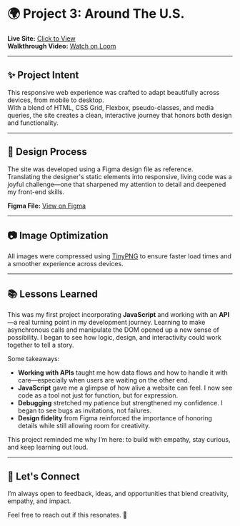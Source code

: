 # 🌍 Project 3: Around The U.S.

**Live Site:** [Click to View](https://queenhekate.github.io/se_project_aroundtheus/)  
**Walkthrough Video:** [Watch on Loom](https://www.loom.com/share/3a53c88ad38543f89007f3c8070e690e?sid=8690c618-a37a-4d3d-911a-7545a2878006)

---

## ✨ Project Intent

This responsive web experience was crafted to adapt beautifully across devices, from mobile to desktop.  
With a blend of HTML, CSS Grid, Flexbox, pseudo-classes, and media queries, the site creates a clean, interactive journey that honors both design and functionality.

---

## 🎨 Design Process

The site was developed using a Figma design file as reference.  
Translating the designer's static elements into responsive, living code was a joyful challenge—one that sharpened my attention to detail and deepened my front-end skills.

**Figma File:** [View on Figma](https://www.figma.com/file/ii4xxsJ0ghevUOcssTlHZv/Sprint-3%3A-Around-the-US?node-id=0%3A1)

---

## 📷 Image Optimization

All images were compressed using [TinyPNG](https://tinypng.com/) to ensure faster load times and a smoother experience across devices.

---

## 📚 Lessons Learned

This was my first project incorporating **JavaScript** and working with an **API**—a real turning point in my development journey. Learning to make asynchronous calls and manipulate the DOM opened up a new sense of possibility. I began to see how logic, design, and interactivity could work together to tell a story.

Some takeaways:

- **Working with APIs** taught me how data flows and how to handle it with care—especially when users are waiting on the other end.
- **JavaScript** gave me a glimpse of how alive a website can feel. I now see code as a tool not just for function, but for expression.
- **Debugging** stretched my patience but strengthened my confidence. I began to see bugs as invitations, not failures.
- **Design fidelity** from Figma reinforced the importance of honoring details while still allowing room for creativity.

This project reminded me why I’m here: to build with empathy, stay curious, and keep learning out loud.

---

## 🤝 Let's Connect

I’m always open to feedback, ideas, and opportunities that blend creativity, empathy, and impact.

Feel free to reach out if this resonates. 🌱
